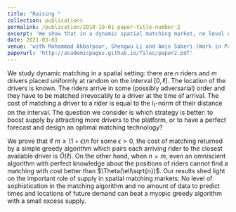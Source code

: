 ```yaml
---
title: "Raising "
collection: publications
permalink: /publication/2010-10-01-paper-title-number-2
excerpt: 'We show that in a dynamic spatial matching market, no level of sophistication in the matching algorithm and no amount of data to predict times and locations of future demand can beat a na\"{\i}ve greedy algorithm with a small excess supply.'
date: 2021-03-01
venue: 'with Mohammad Akbarpour, Shengwu Li and Amin Saberi (Work in Progress)'
paperurl: 'http://academicpages.github.io/files/paper2.pdf'
---
```

We study dynamic matching in a spatial setting: there are $n$ riders and $m$ drivers placed uniformly at random on the interval $[0,\ell]$.   The location of the drivers is known. The riders arrive in some (possibly adversarial) order and they have to be matched irrevocably to a driver at the time of  arrival. The cost of matching a driver to a rider is equal to the $l_1$-norm of their distance on the interval. The question we consider is  which strategy is better: to boost supply by attracting more drivers to the platform, or to have a perfect forecast and design an optimal matching technology?

We prove that if  $m\geq (1+\epsilon)n$ for some $\epsilon>0$, the cost of matching returned by a simple greedy algorithm which pairs each arriving rider to the closest available driver is $\tilde{O}(\ell)$. On the other hand, when $n=m$, even an omniscient algorithm with perfect knowledge about the positions of riders cannot find a matching with cost better than $\Theta(\ell\sqrt{n})$. Our results shed light on the important role of supply in spatial matching markets: No level of sophistication in the matching algorithm and no amount of data to predict times and locations of future demand can beat a myopic greedy algorithm with a small excess supply.
